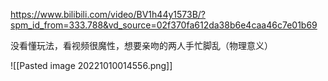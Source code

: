 https://www.bilibili.com/video/BV1h44y1573B/?spm_id_from=333.788&vd_source=02f370fa612da38b6e4caa46c7e01b69

没看懂玩法，看视频很魔性，想要亲吻的两人手忙脚乱（物理意义）

![[Pasted image 20221010014556.png]]